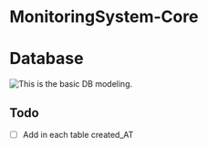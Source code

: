 # MonitoringSystem-Core



Database
======
![This is the basic DB modeling.](https://i.imgur.com/jTWui9m.png "This is the db model.")

## Todo
* [ ] Add in each table created_AT